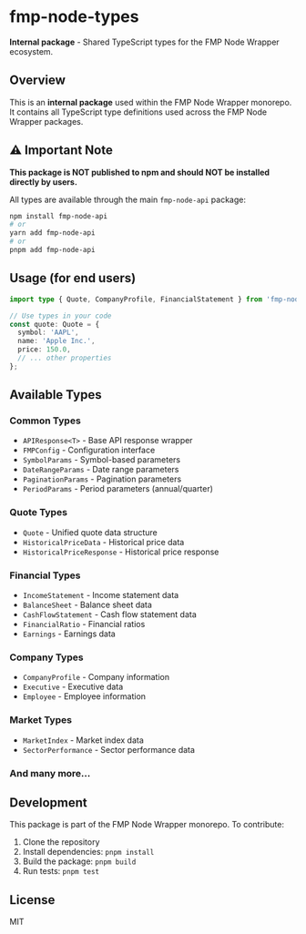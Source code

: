 # fmp-node-types

**Internal package** - Shared TypeScript types for the FMP Node Wrapper ecosystem.

## Overview

This is an **internal package** used within the FMP Node Wrapper monorepo. It contains all TypeScript type definitions used across the FMP Node Wrapper packages.

## ⚠️ Important Note

**This package is NOT published to npm and should NOT be installed directly by users.**

All types are available through the main `fmp-node-api` package:

```bash
npm install fmp-node-api
# or
yarn add fmp-node-api
# or
pnpm add fmp-node-api
```

## Usage (for end users)

```typescript
import type { Quote, CompanyProfile, FinancialStatement } from 'fmp-node-api';

// Use types in your code
const quote: Quote = {
  symbol: 'AAPL',
  name: 'Apple Inc.',
  price: 150.0,
  // ... other properties
};
```

## Available Types

### Common Types

- `APIResponse<T>` - Base API response wrapper
- `FMPConfig` - Configuration interface
- `SymbolParams` - Symbol-based parameters
- `DateRangeParams` - Date range parameters
- `PaginationParams` - Pagination parameters
- `PeriodParams` - Period parameters (annual/quarter)

### Quote Types

- `Quote` - Unified quote data structure
- `HistoricalPriceData` - Historical price data
- `HistoricalPriceResponse` - Historical price response

### Financial Types

- `IncomeStatement` - Income statement data
- `BalanceSheet` - Balance sheet data
- `CashFlowStatement` - Cash flow statement data
- `FinancialRatio` - Financial ratios
- `Earnings` - Earnings data

### Company Types

- `CompanyProfile` - Company information
- `Executive` - Executive data
- `Employee` - Employee information

### Market Types

- `MarketIndex` - Market index data
- `SectorPerformance` - Sector performance data

### And many more...

## Development

This package is part of the FMP Node Wrapper monorepo. To contribute:

1. Clone the repository
2. Install dependencies: `pnpm install`
3. Build the package: `pnpm build`
4. Run tests: `pnpm test`

## License

MIT
